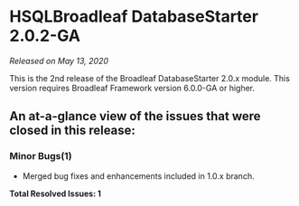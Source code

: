 # HSQLBroadleaf DatabaseStarter 2.0.2-GA

_Released on May 13, 2020_

This is the 2nd release of the Broadleaf DatabaseStarter 2.0.x module. This version requires Broadleaf Framework version 6.0.0-GA or higher.

## An at-a-glance view of the issues that were closed in this release:

### Minor Bugs(1)
- Merged bug fixes and enhancements included in 1.0.x branch.

**Total Resolved Issues: 1**
